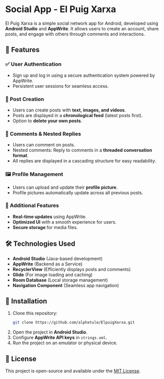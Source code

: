 # Social App - El Puig Xarxa

El Puig Xarxa is a simple social network app for Android, developed using **Android Studio** and **AppWrite**. It allows users to create an account, share posts, and engage with others through comments and interactions.

## 📌 Features

### ✅ User Authentication
- Sign up and log in using a secure authentication system powered by AppWrite.
- Persistent user sessions for seamless access.

### 📸 Post Creation
- Users can create posts with **text, images, and videos**.
- Posts are displayed in a **chronological feed** (latest posts first).
- Option to **delete your own posts**.

### 💬 Comments & Nested Replies
- Users can comment on posts.
- Nested comments: Reply to comments in a **threaded conversation format**.
- All replies are displayed in a cascading structure for easy readability.

### 🖼️ Profile Management
- Users can upload and update their **profile picture**.
- Profile pictures automatically update across all previous posts.

### 📄 Additional Features
- **Real-time updates** using AppWrite.
- **Optimized UI** with a smooth experience for users.
- **Secure storage** for media files.

## 🛠️ Technologies Used
- **Android Studio** (Java-based development)
- **AppWrite** (Backend as a Service)
- **RecyclerView** (Efficiently displays posts and comments)
- **Glide** (For image loading and caching)
- **Room Database** (Local storage management)
- **Navigation Component** (Seamless app navigation)

## 🚀 Installation
1. Clone this repository:
   ```sh
   git clone https://github.com/alphatule/ElpuigXarxa.git
   ```
2. Open the project in **Android Studio**.
3. Configure **AppWrite API keys** in `strings.xml`.
4. Run the project on an emulator or physical device.

## 📄 License
This project is open-source and available under the [MIT License](LICENSE).

